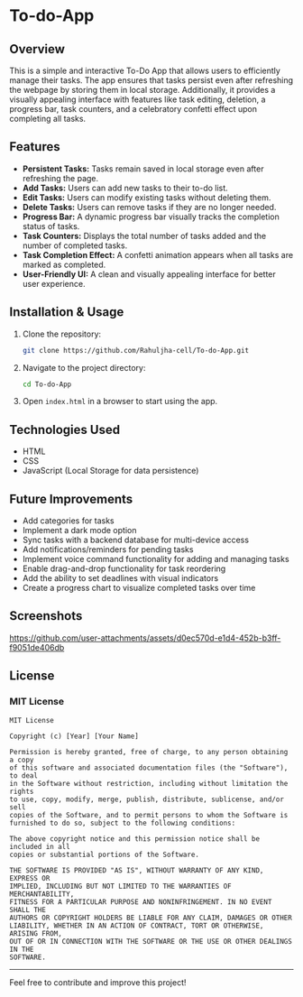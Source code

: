 # To-do-App

## Overview
This is a simple and interactive To-Do App that allows users to efficiently manage their tasks. The app ensures that tasks persist even after refreshing the webpage by storing them in local storage. Additionally, it provides a visually appealing interface with features like task editing, deletion, a progress bar, task counters, and a celebratory confetti effect upon completing all tasks.

## Features
- **Persistent Tasks:** Tasks remain saved in local storage even after refreshing the page.
- **Add Tasks:** Users can add new tasks to their to-do list.
- **Edit Tasks:** Users can modify existing tasks without deleting them.
- **Delete Tasks:** Users can remove tasks if they are no longer needed.
- **Progress Bar:** A dynamic progress bar visually tracks the completion status of tasks.
- **Task Counters:** Displays the total number of tasks added and the number of completed tasks.
- **Task Completion Effect:** A confetti animation appears when all tasks are marked as completed.
- **User-Friendly UI:** A clean and visually appealing interface for better user experience.

## Installation & Usage
1. Clone the repository:
   ```bash
   git clone https://github.com/Rahuljha-cell/To-do-App.git
   ```
2. Navigate to the project directory:
   ```bash
   cd To-do-App
   ```
3. Open `index.html` in a browser to start using the app.

## Technologies Used
- HTML
- CSS
- JavaScript (Local Storage for data persistence)

## Future Improvements
- Add categories for tasks
- Implement a dark mode option
- Sync tasks with a backend database for multi-device access
- Add notifications/reminders for pending tasks
- Implement voice command functionality for adding and managing tasks
- Enable drag-and-drop functionality for task reordering
- Add the ability to set deadlines with visual indicators
- Create a progress chart to visualize completed tasks over time

## Screenshots

https://github.com/user-attachments/assets/d0ec570d-e1d4-452b-b3ff-f9051de406db



## License
### MIT License
```
MIT License

Copyright (c) [Year] [Your Name]

Permission is hereby granted, free of charge, to any person obtaining a copy
of this software and associated documentation files (the "Software"), to deal
in the Software without restriction, including without limitation the rights
to use, copy, modify, merge, publish, distribute, sublicense, and/or sell
copies of the Software, and to permit persons to whom the Software is
furnished to do so, subject to the following conditions:

The above copyright notice and this permission notice shall be included in all
copies or substantial portions of the Software.

THE SOFTWARE IS PROVIDED "AS IS", WITHOUT WARRANTY OF ANY KIND, EXPRESS OR
IMPLIED, INCLUDING BUT NOT LIMITED TO THE WARRANTIES OF MERCHANTABILITY,
FITNESS FOR A PARTICULAR PURPOSE AND NONINFRINGEMENT. IN NO EVENT SHALL THE
AUTHORS OR COPYRIGHT HOLDERS BE LIABLE FOR ANY CLAIM, DAMAGES OR OTHER
LIABILITY, WHETHER IN AN ACTION OF CONTRACT, TORT OR OTHERWISE, ARISING FROM,
OUT OF OR IN CONNECTION WITH THE SOFTWARE OR THE USE OR OTHER DEALINGS IN THE
SOFTWARE.
```
---

Feel free to contribute and improve this project!

